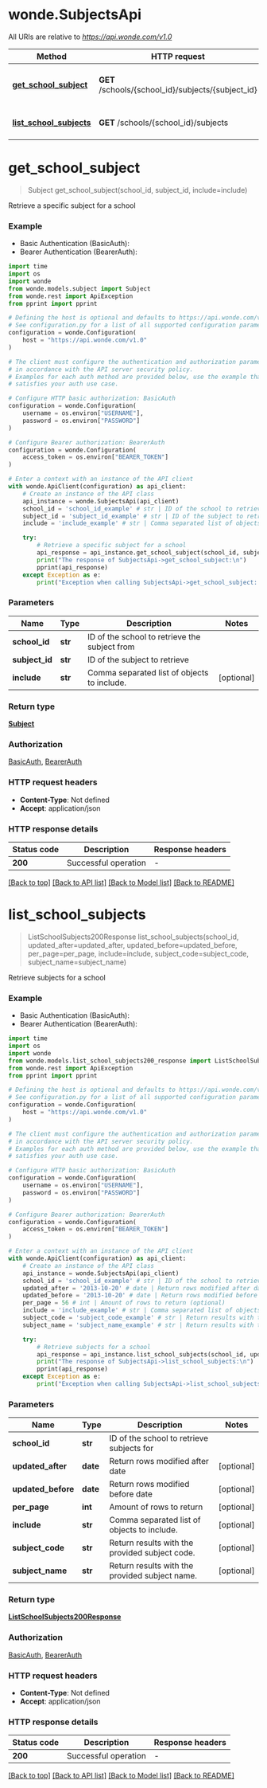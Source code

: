 # wonde.SubjectsApi

All URIs are relative to *https://api.wonde.com/v1.0*

Method | HTTP request | Description
------------- | ------------- | -------------
[**get_school_subject**](SubjectsApi.md#get_school_subject) | **GET** /schools/{school_id}/subjects/{subject_id} | Retrieve a specific subject for a school
[**list_school_subjects**](SubjectsApi.md#list_school_subjects) | **GET** /schools/{school_id}/subjects | Retrieve subjects for a school


# **get_school_subject**
> Subject get_school_subject(school_id, subject_id, include=include)

Retrieve a specific subject for a school

### Example

* Basic Authentication (BasicAuth):
* Bearer Authentication (BearerAuth):
```python
import time
import os
import wonde
from wonde.models.subject import Subject
from wonde.rest import ApiException
from pprint import pprint

# Defining the host is optional and defaults to https://api.wonde.com/v1.0
# See configuration.py for a list of all supported configuration parameters.
configuration = wonde.Configuration(
    host = "https://api.wonde.com/v1.0"
)

# The client must configure the authentication and authorization parameters
# in accordance with the API server security policy.
# Examples for each auth method are provided below, use the example that
# satisfies your auth use case.

# Configure HTTP basic authorization: BasicAuth
configuration = wonde.Configuration(
    username = os.environ["USERNAME"],
    password = os.environ["PASSWORD"]
)

# Configure Bearer authorization: BearerAuth
configuration = wonde.Configuration(
    access_token = os.environ["BEARER_TOKEN"]
)

# Enter a context with an instance of the API client
with wonde.ApiClient(configuration) as api_client:
    # Create an instance of the API class
    api_instance = wonde.SubjectsApi(api_client)
    school_id = 'school_id_example' # str | ID of the school to retrieve the subject from
    subject_id = 'subject_id_example' # str | ID of the subject to retrieve
    include = 'include_example' # str | Comma separated list of objects to include. (optional)

    try:
        # Retrieve a specific subject for a school
        api_response = api_instance.get_school_subject(school_id, subject_id, include=include)
        print("The response of SubjectsApi->get_school_subject:\n")
        pprint(api_response)
    except Exception as e:
        print("Exception when calling SubjectsApi->get_school_subject: %s\n" % e)
```


### Parameters

Name | Type | Description  | Notes
------------- | ------------- | ------------- | -------------
 **school_id** | **str**| ID of the school to retrieve the subject from | 
 **subject_id** | **str**| ID of the subject to retrieve | 
 **include** | **str**| Comma separated list of objects to include. | [optional] 

### Return type

[**Subject**](Subject.md)

### Authorization

[BasicAuth](../README.md#BasicAuth), [BearerAuth](../README.md#BearerAuth)

### HTTP request headers

 - **Content-Type**: Not defined
 - **Accept**: application/json

### HTTP response details
| Status code | Description | Response headers |
|-------------|-------------|------------------|
**200** | Successful operation |  -  |

[[Back to top]](#) [[Back to API list]](../README.md#documentation-for-api-endpoints) [[Back to Model list]](../README.md#documentation-for-models) [[Back to README]](../README.md)

# **list_school_subjects**
> ListSchoolSubjects200Response list_school_subjects(school_id, updated_after=updated_after, updated_before=updated_before, per_page=per_page, include=include, subject_code=subject_code, subject_name=subject_name)

Retrieve subjects for a school

### Example

* Basic Authentication (BasicAuth):
* Bearer Authentication (BearerAuth):
```python
import time
import os
import wonde
from wonde.models.list_school_subjects200_response import ListSchoolSubjects200Response
from wonde.rest import ApiException
from pprint import pprint

# Defining the host is optional and defaults to https://api.wonde.com/v1.0
# See configuration.py for a list of all supported configuration parameters.
configuration = wonde.Configuration(
    host = "https://api.wonde.com/v1.0"
)

# The client must configure the authentication and authorization parameters
# in accordance with the API server security policy.
# Examples for each auth method are provided below, use the example that
# satisfies your auth use case.

# Configure HTTP basic authorization: BasicAuth
configuration = wonde.Configuration(
    username = os.environ["USERNAME"],
    password = os.environ["PASSWORD"]
)

# Configure Bearer authorization: BearerAuth
configuration = wonde.Configuration(
    access_token = os.environ["BEARER_TOKEN"]
)

# Enter a context with an instance of the API client
with wonde.ApiClient(configuration) as api_client:
    # Create an instance of the API class
    api_instance = wonde.SubjectsApi(api_client)
    school_id = 'school_id_example' # str | ID of the school to retrieve subjects for
    updated_after = '2013-10-20' # date | Return rows modified after date (optional)
    updated_before = '2013-10-20' # date | Return rows modified before date (optional)
    per_page = 56 # int | Amount of rows to return (optional)
    include = 'include_example' # str | Comma separated list of objects to include. (optional)
    subject_code = 'subject_code_example' # str | Return results with the provided subject code. (optional)
    subject_name = 'subject_name_example' # str | Return results with the provided subject name. (optional)

    try:
        # Retrieve subjects for a school
        api_response = api_instance.list_school_subjects(school_id, updated_after=updated_after, updated_before=updated_before, per_page=per_page, include=include, subject_code=subject_code, subject_name=subject_name)
        print("The response of SubjectsApi->list_school_subjects:\n")
        pprint(api_response)
    except Exception as e:
        print("Exception when calling SubjectsApi->list_school_subjects: %s\n" % e)
```


### Parameters

Name | Type | Description  | Notes
------------- | ------------- | ------------- | -------------
 **school_id** | **str**| ID of the school to retrieve subjects for | 
 **updated_after** | **date**| Return rows modified after date | [optional] 
 **updated_before** | **date**| Return rows modified before date | [optional] 
 **per_page** | **int**| Amount of rows to return | [optional] 
 **include** | **str**| Comma separated list of objects to include. | [optional] 
 **subject_code** | **str**| Return results with the provided subject code. | [optional] 
 **subject_name** | **str**| Return results with the provided subject name. | [optional] 

### Return type

[**ListSchoolSubjects200Response**](ListSchoolSubjects200Response.md)

### Authorization

[BasicAuth](../README.md#BasicAuth), [BearerAuth](../README.md#BearerAuth)

### HTTP request headers

 - **Content-Type**: Not defined
 - **Accept**: application/json

### HTTP response details
| Status code | Description | Response headers |
|-------------|-------------|------------------|
**200** | Successful operation |  -  |

[[Back to top]](#) [[Back to API list]](../README.md#documentation-for-api-endpoints) [[Back to Model list]](../README.md#documentation-for-models) [[Back to README]](../README.md)

